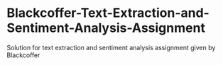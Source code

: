 # Blackcoffer-Text-Extraction-and-Sentiment-Analysis-Assignment
Solution for text extraction and sentiment analysis assignment given by Blackcoffer
